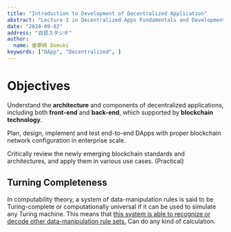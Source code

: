 ```yaml
---
title: "Introduction to Development of Decentralized Application"
abstract: "Lecture 1 in Decentralized Apps Fundamentals and Development"
date: "2024-09-02"
address: "自習スタジオ"
author:
  name: 童夢綺 Domuki
keywords: ["DApp", "Decentralized", ]
---
```


# Objectives

Understand the **architecture** and components of decentralized applications, including both **front-end** and **back-end**, which supported by **blockchain technology**.

Plan, design, implement and test end-to-end DApps with proper blockchain network configuration in enterprise scale.

Critically review the newly emerging blockchain standards and architectures, and apply them in various use cases. (Practical)

## Turning Completeness

In computability theory, a system of data-manipulation rules is said to be Turing-complete or computationally universal if it can be used to simulate any Turing machine. This means that <u>this system is able to recognize or decode other data-manipulation rule sets.</u> Can do any kind of calculation.



